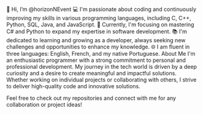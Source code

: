 👋 Hi, I’m @horizonNEvent
💻 I'm passionate about coding and continuously improving my skills in various programming languages, including C, C++, Python, SQL, Java, and JavaScript.
🌱 Currently, I'm focusing on mastering C# and Python to expand my expertise in software development.
📚 I'm dedicated to learning and growing as a developer, always seeking new challenges and opportunities to enhance my knowledge.
🌐 I am fluent in three languages: English, French, and my native Portuguese.
About Me
I'm an enthusiastic programmer with a strong commitment to personal and professional development. My journey in the tech world is driven by a deep curiosity and a desire to create meaningful and impactful solutions. Whether working on individual projects or collaborating with others, I strive to deliver high-quality code and innovative solutions.

Feel free to check out my repositories and connect with me for any collaboration or project ideas!
        
